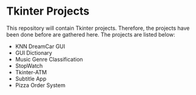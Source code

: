 # Tkinter Projects

This repository will contain Tkinter projects. Therefore, the projects have been done before are gathered here. The projects are listed below:

* KNN DreamCar GUI
* GUI Dictionary
* Music Genre Classification
* StopWatch
* Tkinter-ATM
* Subtitle App
* Pizza Order System
